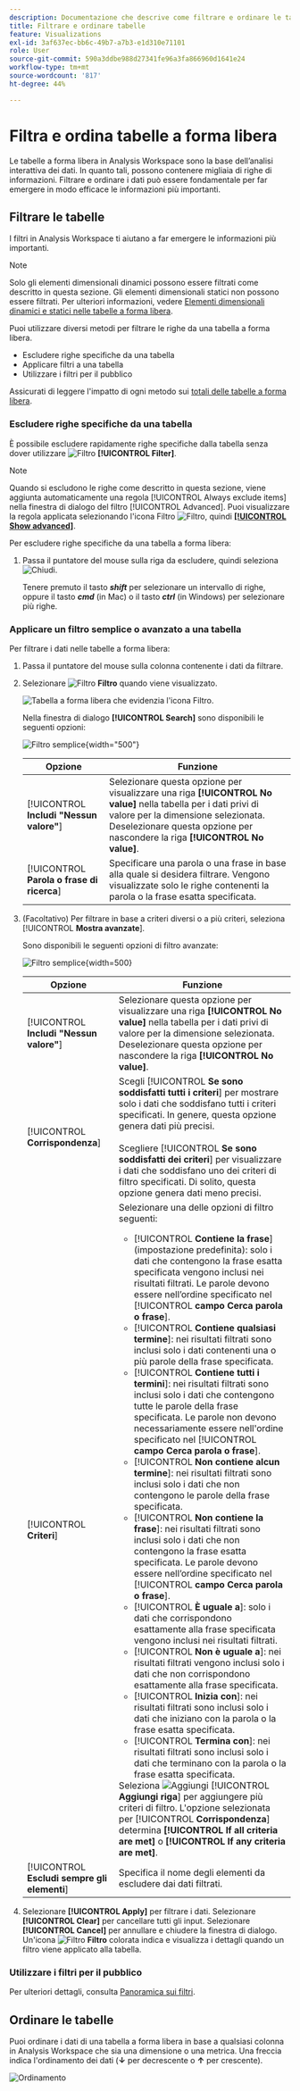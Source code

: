 ```yaml
---
description: Documentazione che descrive come filtrare e ordinare le tabelle in Analysis Workspace.
title: Filtrare e ordinare tabelle
feature: Visualizations
exl-id: 3af637ec-bb6c-49b7-a7b3-e1d310e71101
role: User
source-git-commit: 590a3ddbe988d27341fe96a3fa866960d1641e24
workflow-type: tm+mt
source-wordcount: '817'
ht-degree: 44%

---
```


# Filtra e ordina tabelle a forma libera

Le tabelle a forma libera in Analysis Workspace sono la base dell’analisi interattiva dei dati. In quanto tali, possono contenere migliaia di righe di informazioni. Filtrare e ordinare i dati può essere fondamentale per far emergere in modo efficace le informazioni più importanti.

<!--The following video covers filter and sort options in Analysis Workspace, in addition to pagination options:

>[!VIDEO](https://video.tv.adobe.com/v/23968)-->

## Filtrare le tabelle

I filtri in Analysis Workspace ti aiutano a far emergere le informazioni più importanti.

>[!NOTE]
>
> Solo gli elementi dimensionali dinamici possono essere filtrati come descritto in questa sezione. Gli elementi dimensionali statici non possono essere filtrati. Per ulteriori informazioni, vedere [Elementi dimensionali dinamici e statici nelle tabelle a forma libera](/help/analysis-workspace/visualizations/freeform-table/column-row-settings/manual-vs-dynamic-rows.md).

Puoi utilizzare diversi metodi per filtrare le righe da una tabella a forma libera.

- Escludere righe specifiche da una tabella
- Applicare filtri a una tabella
- Utilizzare i filtri per il pubblico

Assicurati di leggere l&#39;impatto di ogni metodo sui [totali delle tabelle a forma libera](/help/analysis-workspace/visualizations/freeform-table/workspace-totals.md).

### Escludere righe specifiche da una tabella

È possibile escludere rapidamente righe specifiche dalla tabella senza dover utilizzare ![Filtro](/help/assets/icons/Filter.svg) **[!UICONTROL Filter]**.

>[!NOTE]
>
>Quando si escludono le righe come descritto in questa sezione, viene aggiunta automaticamente una regola [!UICONTROL Always exclude items] nella finestra di dialogo del filtro [!UICONTROL Advanced]. Puoi visualizzare la regola applicata selezionando l&#39;icona Filtro ![Filtro](/help/assets/icons/Filter.svg), quindi [**[!UICONTROL Show advanced]**](#apply-a-simple-or-advanced-filter-to-a-table).

Per escludere righe specifiche da una tabella a forma libera:

1. Passa il puntatore del mouse sulla riga da escludere, quindi seleziona ![Chiudi](/help/assets/icons/Close.svg).

   Tenere premuto il tasto ***shift*** per selezionare un intervallo di righe, oppure il tasto ***cmd*** (in Mac) o il tasto ***ctrl*** (in Windows) per selezionare più righe.

<!--### Right-click > Delete selected rows

Note: this option does not seem to work. AN-338422

1. Select 1 or more rows. 
1. Right-click and select **[!UICONTROL Delete Selected Rows]**. 

   This action will remove the rows from the table and apply a table filter.-->


### Applicare un filtro semplice o avanzato a una tabella

Per filtrare i dati nelle tabelle a forma libera:

1. Passa il puntatore del mouse sulla colonna contenente i dati da filtrare. <!--only some types of columns show the filter... Which? Just Dimensions?-->

1. Selezionare ![Filtro](/help/assets/icons/Filter.svg) **Filtro** quando viene visualizzato.

   ![Tabella a forma libera che evidenzia l&#39;icona Filtro.](assets/table-filter-icon.png)

   Nella finestra di dialogo **[!UICONTROL Search]** sono disponibili le seguenti opzioni:

   ![Filtro semplice](assets/filter-simple.png){width="500"}

   | Opzione | Funzione |
   |---------|----------|
   | [!UICONTROL **Includi &quot;Nessun valore&quot;**] | Selezionare questa opzione per visualizzare una riga **[!UICONTROL No value]** nella tabella per i dati privi di valore per la dimensione selezionata. Deselezionare questa opzione per nascondere la riga **[!UICONTROL No value]**. |
   | [!UICONTROL **Parola o frase di ricerca**] | Specificare una parola o una frase in base alla quale si desidera filtrare. Vengono visualizzate solo le righe contenenti la parola o la frase esatta specificata. |


1. (Facoltativo) Per filtrare in base a criteri diversi o a più criteri, seleziona [!UICONTROL **Mostra avanzate**].

   Sono disponibili le seguenti opzioni di filtro avanzate:

   ![Filtro semplice](assets/filter-advanced.png){width=500}

   | Opzione | Funzione |
   |---------|----------|
   | [!UICONTROL **Includi &quot;Nessun valore&quot;**] | Selezionare questa opzione per visualizzare una riga **[!UICONTROL No value]** nella tabella per i dati privi di valore per la dimensione selezionata. Deselezionare questa opzione per nascondere la riga **[!UICONTROL No value]**. |
   | [!UICONTROL **Corrispondenza**] | Scegli [!UICONTROL **Se sono soddisfatti tutti i criteri**] per mostrare solo i dati che soddisfano tutti i criteri specificati. In genere, questa opzione genera dati più precisi.<br/><br/>Scegliere [!UICONTROL **Se sono soddisfatti dei criteri**] per visualizzare i dati che soddisfano uno dei criteri di filtro specificati. Di solito, questa opzione genera dati meno precisi. |
   | [!UICONTROL **Criteri**] | Selezionare una delle opzioni di filtro seguenti:<br/><ul><li>[!UICONTROL **Contiene la frase**] (impostazione predefinita): solo i dati che contengono la frase esatta specificata vengono inclusi nei risultati filtrati. Le parole devono essere nell’ordine specificato nel [!UICONTROL **campo Cerca parola o frase**].</li><li>[!UICONTROL **Contiene qualsiasi termine**]: nei risultati filtrati sono inclusi solo i dati contenenti una o più parole della frase specificata. </li><li>[!UICONTROL **Contiene tutti i termini**]: nei risultati filtrati sono inclusi solo i dati che contengono tutte le parole della frase specificata. Le parole non devono necessariamente essere nell&#39;ordine specificato nel [!UICONTROL **campo Cerca parola o frase**].</li><li>[!UICONTROL **Non contiene alcun termine**]: nei risultati filtrati sono inclusi solo i dati che non contengono le parole della frase specificata. </li><li>[!UICONTROL **Non contiene la frase**]: nei risultati filtrati sono inclusi solo i dati che non contengono la frase esatta specificata. Le parole devono essere nell’ordine specificato nel [!UICONTROL **campo Cerca parola o frase**].</li><li>[!UICONTROL **È uguale a**]: solo i dati che corrispondono esattamente alla frase specificata vengono inclusi nei risultati filtrati. </li><li>[!UICONTROL **Non è uguale a**]: nei risultati filtrati vengono inclusi solo i dati che non corrispondono esattamente alla frase specificata. </li><li>[!UICONTROL **Inizia con**]: nei risultati filtrati sono inclusi solo i dati che iniziano con la parola o la frase esatta specificata. </li><li>[!UICONTROL **Termina con**]: nei risultati filtrati sono inclusi solo i dati che terminano con la parola o la frase esatta specificata. </li></ul>Seleziona ![Aggiungi](/help/assets/icons/Add.svg) [!UICONTROL **Aggiungi riga**] per aggiungere più criteri di filtro. L&#39;opzione selezionata per [!UICONTROL **Corrispondenza**] determina **[!UICONTROL If all criteria are met]** o **[!UICONTROL If any criteria are met]**. |
   | [!UICONTROL **Escludi sempre gli elementi**] | Specifica il nome degli elementi da escludere dai dati filtrati. |

1. Selezionare **[!UICONTROL Apply]** per filtrare i dati. Selezionare **[!UICONTROL Clear]** per cancellare tutti gli input. Selezionare **[!UICONTROL Cancel]** per annullare e chiudere la finestra di dialogo. <br/>Un&#39;icona ![Filtro](/help/assets/icons/FilterColored.svg) **Filtro** colorata indica e visualizza i dettagli quando un filtro viene applicato alla tabella.

### Utilizzare i filtri per il pubblico

Per ulteriori dettagli, consulta [Panoramica sui filtri](/help/components/filters/filters-overview.md).

## Ordinare le tabelle

Puoi ordinare i dati di una tabella a forma libera in base a qualsiasi colonna in Analysis Workspace che sia una dimensione o una metrica. Una freccia indica l&#39;ordinamento dei dati (**↓** per decrescente o **↑** per crescente).

![Ordinamento](assets/sorting.gif)
